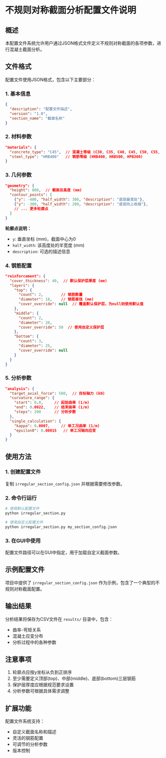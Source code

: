 # 不规则对称截面分析配置文件说明

## 概述

本配置文件系统允许用户通过JSON格式文件定义不规则对称截面的各项参数，进行混凝土截面分析。

## 文件格式

配置文件使用JSON格式，包含以下主要部分：

### 1. 基本信息
```json
{
  "description": "配置文件描述",
  "version": "1.0",
  "section_name": "截面名称"
}
```

### 2. 材料参数
```json
"materials": {
  "concrete_type": "C45",  // 混凝土等级 (C30, C35, C40, C45, C50, C55, C60)
  "steel_type": "HRB400"   // 钢筋等级 (HRB400, HRB500, HPB300)
}
```

### 3. 几何参数
```json
"geometry": {
  "height": 800,  // 截面总高度 (mm)
  "contour_points": [
    {"y": -400, "half_width": 300, "description": "底部最宽处"},
    {"y": -300, "half_width": 280, "description": "底部向上收缩"},
    // ... 更多轮廓点
  ]
}
```

**轮廓点说明：**
- `y`: 垂直坐标 (mm)，截面中心为0
- `half_width`: 该高度处的半宽度 (mm)
- `description`: 可选的描述信息

### 4. 钢筋配置
```json
"reinforcement": {
  "cover_thickness": 40,  // 默认保护层厚度 (mm)
  "layers": {
    "top": {
      "count": 2,        // 钢筋数量
      "diameter": 18,    // 钢筋直径 (mm)
      "cover_override": null  // 覆盖默认保护层，为null则使用默认值
    },
    "middle": {
      "count": 2,
      "diameter": 20,
      "cover_override": 50  // 使用自定义保护层
    },
    "bottom": {
      "count": 3,
      "diameter": 25,
      "cover_override": null
    }
  }
}
```

### 5. 分析参数
```json
"analysis": {
  "target_axial_force": 500,  // 目标轴力 (kN)
  "curvature_range": {
    "start": 0.0,     // 起始曲率 (1/m)
    "end": 0.0022,    // 结束曲率 (1/m)
    "steps": 200      // 分析步数
  },
  "single_calculation": {
    "kappa": 0.0007,     // 单工况曲率 (1/m)
    "epsilon0": 0.00015   // 单工况轴向应变
  }
}
```

## 使用方法

### 1. 创建配置文件
复制 `irregular_section_config.json` 并根据需要修改参数。

### 2. 命令行运行
```bash
# 使用默认配置文件
python irregular_section.py

# 使用自定义配置文件
python irregular_section.py my_section_config.json
```

### 3. 在GUI中使用
配置文件路径可以在GUI中指定，用于加载自定义截面参数。

## 示例配置文件

项目中提供了 `irregular_section_config.json` 作为示例，包含了一个典型的不规则对称截面配置。

## 输出结果

分析结果将保存为CSV文件在 `results/` 目录中，包含：
- 曲率-弯矩关系
- 混凝土应变分布
- 分析过程中的各种参数

## 注意事项

1. 轮廓点应按y坐标从负到正排序
2. 至少需要定义顶部(top)、中部(middle)、底部(bottom)三层钢筋
3. 保护层厚度应根据规范要求设置
4. 分析参数可根据具体需求调整

## 扩展功能

配置文件系统支持：
- 自定义截面名称和描述
- 灵活的钢筋配置
- 可调节的分析参数
- 版本控制